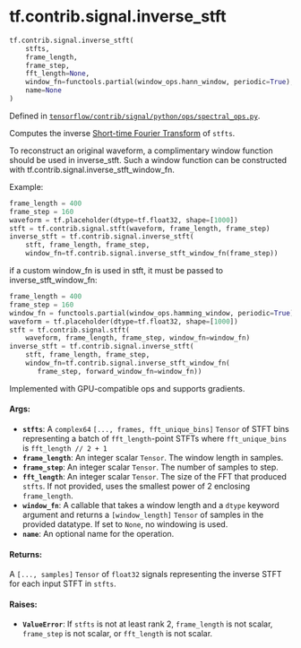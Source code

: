 <div itemscope itemtype="http://developers.google.com/ReferenceObject">
<meta itemprop="name" content="tf.contrib.signal.inverse_stft" />
<meta itemprop="path" content="Stable" />
</div>

# tf.contrib.signal.inverse_stft

``` python
tf.contrib.signal.inverse_stft(
    stfts,
    frame_length,
    frame_step,
    fft_length=None,
    window_fn=functools.partial(window_ops.hann_window, periodic=True),
    name=None
)
```



Defined in [`tensorflow/contrib/signal/python/ops/spectral_ops.py`](/code/stable/tensorflow/contrib/signal/python/ops/spectral_ops.py).

Computes the inverse [Short-time Fourier Transform][stft] of `stfts`.

To reconstruct an original waveform, a complimentary window function should
be used in inverse_stft. Such a window function can be constructed with
tf.contrib.signal.inverse_stft_window_fn.

Example:

```python
frame_length = 400
frame_step = 160
waveform = tf.placeholder(dtype=tf.float32, shape=[1000])
stft = tf.contrib.signal.stft(waveform, frame_length, frame_step)
inverse_stft = tf.contrib.signal.inverse_stft(
    stft, frame_length, frame_step,
    window_fn=tf.contrib.signal.inverse_stft_window_fn(frame_step))
```

if a custom window_fn is used in stft, it must be passed to
inverse_stft_window_fn:

```python
frame_length = 400
frame_step = 160
window_fn = functools.partial(window_ops.hamming_window, periodic=True),
waveform = tf.placeholder(dtype=tf.float32, shape=[1000])
stft = tf.contrib.signal.stft(
    waveform, frame_length, frame_step, window_fn=window_fn)
inverse_stft = tf.contrib.signal.inverse_stft(
    stft, frame_length, frame_step,
    window_fn=tf.contrib.signal.inverse_stft_window_fn(
       frame_step, forward_window_fn=window_fn))
```

Implemented with GPU-compatible ops and supports gradients.

#### Args:

* <b>`stfts`</b>: A `complex64` `[..., frames, fft_unique_bins]` `Tensor` of STFT bins
    representing a batch of `fft_length`-point STFTs where `fft_unique_bins`
    is `fft_length // 2 + 1`
* <b>`frame_length`</b>: An integer scalar `Tensor`. The window length in samples.
* <b>`frame_step`</b>: An integer scalar `Tensor`. The number of samples to step.
* <b>`fft_length`</b>: An integer scalar `Tensor`. The size of the FFT that produced
    `stfts`. If not provided, uses the smallest power of 2 enclosing
    `frame_length`.
* <b>`window_fn`</b>: A callable that takes a window length and a `dtype` keyword
    argument and returns a `[window_length]` `Tensor` of samples in the
    provided datatype. If set to `None`, no windowing is used.
* <b>`name`</b>: An optional name for the operation.


#### Returns:

A `[..., samples]` `Tensor` of `float32` signals representing the inverse
STFT for each input STFT in `stfts`.


#### Raises:

* <b>`ValueError`</b>: If `stfts` is not at least rank 2, `frame_length` is not scalar,
    `frame_step` is not scalar, or `fft_length` is not scalar.

[stft]: https://en.wikipedia.org/wiki/Short-time_Fourier_transform